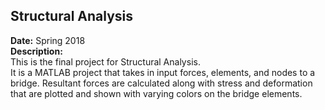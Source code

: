 ## Structural Analysis
**Date:** Spring 2018  
**Description:**  
This is the final project for Structural Analysis.  
It is a MATLAB project that takes in input forces, elements, and nodes to a bridge. Resultant forces are calculated along with stress and deformation that are plotted and shown with varying colors on the bridge elements.
